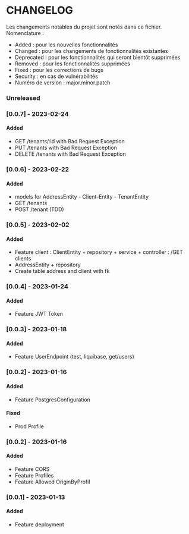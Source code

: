 # CHANGELOG

Les changements notables du projet sont notés dans ce fichier.  
Nomenclature :

- Added : pour les nouvelles fonctionnalités
- Changed : pour les changements de fonctionnalités existantes
- Deprecated : pour les fonctionnalités qui seront bientôt supprimées
- Removed : pour les fonctionnalités supprimées
- Fixed : pour les corrections de bugs
- Security : en cas de vulnérabilités
- Numéro de version : major.minor.patch

### Unreleased

### [0.0.7] - 2023-02-24

#### Added

- GET /tenants/:id with Bad Request Exception
- PUT /tenants with Bad Request Exception
- DELETE /tenants with Bad Request Exception

### [0.0.6] - 2023-02-22

#### Added

- models for AddressEntity - Client-Entity - TenantEntity 
- GET /tenants
- POST /tenant (TDD)

### [0.0.5] - 2023-02-02

#### Added

- Feature client : ClientEntity + repository + service + controller : /GET clients
- AddressEntity + repository
- Create table address and client with fk

### [0.0.4] - 2023-01-24

#### Added

- Feature JWT Token

### [0.0.3] - 2023-01-18

#### Added

- Feature UserEndpoint (test, liquibase, get/users)

### [0.0.2] - 2023-01-16

#### Added

- Feature PostgresConfiguration

#### Fixed

- Prod Profile

### [0.0.2] - 2023-01-16

#### Added

- Feature CORS
- Feature Profiles
- Feature Allowed OriginByProfil

### [0.0.1] - 2023-01-13

#### Added

- Feature deployment


